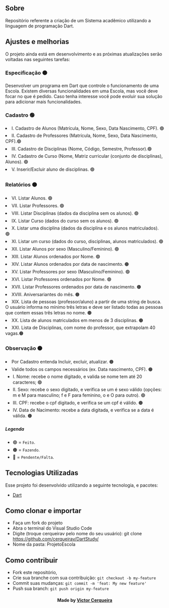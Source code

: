 <a id="about"></a>

## Sobre

   Repositório referente a criação de um Sistema acadêmico utilizando a linguagem de programação Dart.

<a id="features"></a>

## Ajustes e melhorias

O projeto ainda está em desenvolvimento e as próximas atualizações serão voltadas nas seguintes tarefas:

<h3> Especificação 🟠</h3>
     <p>  Desenvolver um programa em Dart que controle o funcionamento de uma Escola. Existem diversas funcionalidades em uma Escola, mas você deve focar no que é pedido. Caso tenha interesse você pode evoluir sua solução para adicionar mais funcionalidades. 
	<h3> Cadastro 🟢</h3>
       	<li> I. Cadastro de Alunos (Matrícula, Nome, Sexo, Data Nascimento, CPF). 🟢
        <li> II. Cadastro de Professores (Matrícula, Nome, Sexo, Data Nascimento, CPF).🟢
        <li> III. Cadastro de Disciplinas (Nome, Código, Semestre, Professor).🟢
	<li> IV. Cadastro de Curso (Nome, Matriz curricular (conjunto de disciplinas), Alunos). 🟢 
	<li> V. Inserir/Excluir aluno de disciplinas. 🟢
	<h3> Relatórios 🟠</h3>
	<li> VI. Listar Alunos. 🟢
        <li> VII. Listar Professores. 🟢
        <li> VIII. Listar Disciplinas (dados da disciplina sem os alunos). 🟢
	<li> IX. Listar Curso (dados do curso sem os alunos). 🟢
        <li> X. Listar uma disciplina (dados da disciplina e os alunos matriculados). 🟢
	<li> XI. Listar um curso (dados do curso, disciplinas, alunos matriculados). 🟢
        <li> XII. Listar Alunos por sexo (Masculino/Feminino). 🟢
        <li> XIII. Listar Alunos ordenados por Nome. 🟢
        <li> XIV. Listar Alunos ordenados por data de nascimento. 🟠
        <li> XV. Listar Professores por sexo (Masculino/Feminino). 🟢
        <li> XVI. Listar Professores ordenados por Nome. 🟢
        <li> XVII. Listar Professores ordenados por data de nascimento. 🟠
	<li> XVIII. Aniversariantes do mês. 🟠
	<li> XIX. Lista de pessoas (professor/aluno) a partir de uma string de busca. O usuário informa no mínimo três letras e deve ser listado todas as pessoas que contem essas três letras no nome. 🟠
	<li> XX. Lista de alunos matriculados em menos de 3 disciplinas. 🟠
	<li> XXI. Lista de Disciplinas, com nome do professor, que extrapolam 40 vagas.🟠
		

<h3> Observação 🟠</h3>
  	<li> Por Cadastro entenda Incluir, excluir, atualizar. 🟠
	<li> Valide todos os campos necessários (ex. Data nascimento, CPF). 🟠
	<ul>
                <li> I.   Nome: recebe o nome digitado, e valida se nome tem até 20 caracteres; 🟢
                <li> II.  Sexo: recebe o sexo digitado, e verifica se um é sexo válido (opções: m e M para masculino; f e F para feminino, o e O para outro). 🟢
                <li> III. CPF: recebe o cpf digitado, e verifica se um cpf é válido. 🟠
                <li> IV.  Data de Nacimento: recebe a data digitada, e verifica se a data é válida. 🟠
        </ul>		


##### Legenda
- 🟢 = `Feito`.
- 🟠 = `Fazendo`.
- 🔴 = `Pendente/Falta`.

<a id="technologies-used"></a>

## Tecnologias Utilizadas

Esse projeto foi desenvolvido utilizando a seguinte tecnologia, e pacotes:

- [Dart](https://dart.dev/)

<a id="how-to-use"></a>

## Como clonar e importar

- Faça um fork do projeto
- Abra o terminal do Visual Studio Code
- Digite (troque cerqueirav pelo nome do seu usuário): git clone https://github.com/cerqueirav/DartStudy/
- Nome da pasta: ProjetoEscola

<a id="how-to-contribute"></a>

## Como contribuir

- Fork este repositório,
- Crie sua branche com sua contribuição: `git checkout -b my-feature`
- Commit suas mudanças: `git commit -m 'feat: My new feature' `
- Push sua branch: `git push origin my-feature`

<h4 align="center">
    Made by <a href="https://github.com/cerqueirav" target="_blank">Victor Cerqueira</a>
</h4>

